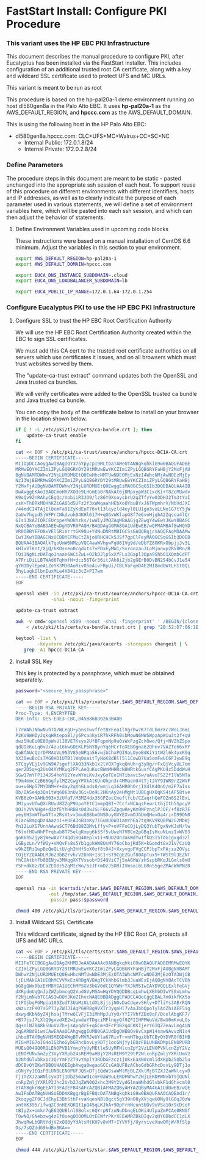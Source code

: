 # FastStart Install: Configure PKI Procedure
### This variant uses the HP EBC PKI Infrastructure

This document describes the manual procedure to configure PKI, after Eucalyptus has been installed
via the FastStart installer. This includes configuration of an additional trusted root CA
certificate, along with a key and wildcard SSL certificate used to protect UFS and MC URLs.

This variant is meant to be run as root

This procedure is based on the hp-pal20a-1 demo environment running on host dl580gen8a
in the Palo Alto EBC. It uses **hp-pal20a-1** as the AWS_DEFAULT_REGION, and **hpccc.com** as the
AWS_DEFAULT_DOMAIN.

This is using the following host in the HP Palo Alto EBC:
- dl580gen8a.hpccc.com: CLC+UFS+MC+Walrus+CC+SC+NC
  - Internal Public:  172.0.1.8/24
  - Internal Private: 172.0.2.8/24

### Define Parameters

The procedure steps in this document are meant to be static - pasted unchanged into the appropriate
ssh session of each host. To support reuse of this procedure on different environments with
different identifiers, hosts and IP addresses, as well as to clearly indicate the purpose of each
parameter used in various statements, we will define a set of environment variables here, which
will be pasted into each ssh session, and which can then adjust the behavior of statements.

1. Define Environment Variables used in upcoming code blocks

    These instructions were based on a manual installation of CentOS 6.6 minimum.
    Adjust the variables in this section to your environment.

    ```bash
    export AWS_DEFAULT_REGION=hp-pal20a-1
    export AWS_DEFAULT_DOMAIN=hpccc.com

    export EUCA_DNS_INSTANCE_SUBDOMAIN=.cloud
    export EUCA_DNS_LOADBALANCER_SUBDOMAIN=lb

    export EUCA_PUBLIC_IP_RANGE=172.0.1.64-172.0.1.254
    ```

### Configure Eucalyptus PKI to use the HP EBC PKI Infrastructure

1. Configure SSL to trust the HP EBC Root Certification Authority

    We will use the HP EBC Root Certification Authority created within the EBC to sign SSL
    certificates.

    We must add this CA cert to the trusted root certificate authorities on all servers which
    use certificates it issues, and on all browsers which must trust websites served by them.

    The "update-ca-trust extract" command updates both the OpenSSL and Java trusted ca bundles.

    We will verify certificates were added to the OpenSSL trusted ca bundle and Java trusted ca
    bundle.

    You can copy the body of the certificate below to install on your browser in the location 
    shown below.

    ```bash
    if [ ! -L /etc/pki/tls/certs/ca-bundle.crt ]; then
        update-ca-trust enable
    fi

    cat << EOF > /etc/pki/ca-trust/source/anchors/hpccc-DC1A-CA.crt
    -----BEGIN CERTIFICATE-----
    MIIDpDCCAoygAwIBAgIQY375YpycpI9MLtbaTAMeUTANBgkqhkiG9w0BAQUFADBE
    MRMwEQYKCZImiZPyLGQBGRYDY29tMRUwEwYKCZImiZPyLGQBGRYFaHBjY2MxFjAU
    BgNVBAMTDWhwY2NjLURDMUEtQ0EwHhcNMTUwNDE0MjExNzI4WhcNMjAwNDEzMjEy
    NzI3WjBEMRMwEQYKCZImiZPyLGQBGRYDY29tMRUwEwYKCZImiZPyLGQBGRYFaHBj
    Y2MxFjAUBgNVBAMTDWhwY2NjLURDMUEtQ0EwggEiMA0GCSqGSIb3DQEBAQUAA4IB
    DwAwggEKAoIBAQCmoHR7XOde9LHGmEa0rNAkAt6jDMpxypW3C1xcKi+T8ZcMUwdv
    K9oQv9ZnRAhyCEqQc/VobiiR3JO9/lz86Y9XsoysbrU2gZTfyYw03DH32Tm3tYaI
    xsK+ThBRkM0HhKZiGAO5d5UFz2f3xWWgaahHEbXoOYbuBYxJ6TWpmhrV/NbVdJXI
    /44mdCI4TAjIlQemFa91ZyKdEuT76vt13leyzld4eyl0LU1go3vaLLNo1G7tY5jW
    2aUw7hgpd5jWFPrCNkdvuk04KHl617H+qGGvWKlapG8f7e6voHjgbA2Zqsoa4lQr
    6Is13kAZIQRCEUrppeYWOkhzks/iwWIyJMQZAgMBAAGjgZEwgY4wEwYJKwYBBAGC
    NxQCBAYeBABDAEEwDgYDVR0PAQH/BAQDAgGGMA8GA1UdEwEB/wQFMAMBAf8wHQYD
    VR0OBBYEFO8xVEl5RiVrrtGK9Ou+YdNuDNRtMBIGCSsGAQQBgjcVAQQFAgMDAAMw
    IwYJKwYBBAGCNxUCBBYEFMuCtZAjoURHCHCk5JSf7gpClFeyMA0GCSqGSIb3DQEB
    BQUAA4IBAQAlkTqoUmW6NMzpVQC4aaWVhpwFgU61Vg9d/eDbYZ8OKRxObpjjJv3L
    kHIxVlKnt/XjQ/6KOsneo0cgdxts7vPDxEyMW1/Svronzau3LnMjnnwp2RV0Rn/B
    TQi1NgNLzDATqo1naan6WCiZwL+O2kDJlp5xXfFLx3Gapl3Opa9ShbO1XQmbCdPT
    A7FriDiLLBTWAd6TqhmfH+dcz56TGr36itJAh8i2jb2gGErB0DvBN2S4bCvJ1e54
    gYH1DylEpeALZeYK3M30AoRivO5eAivFRpUi/CBLVaFqmD4E2MI8mdbWtLH1t0Qi
    3hyLaqkOlbnIuxMLe4X041c3cZ+PI7wm
    -----END CERTIFICATE-----
    EOF

    openssl x509 -in /etc/pki/ca-trust/source/anchors/hpccc-DC1A-CA.crt \
                 -sha1 -noout -fingerprint
    
    update-ca-trust extract
    
    awk -v cmd='openssl x509 -noout -sha1 -fingerprint' ' /BEGIN/{close(cmd)};{print | cmd}' \
        < /etc/pki/tls/certs/ca-bundle.trust.crt | grep "2B:52:D7:06:1E:59:90:A5:BE:9A:CC:89:BA:C0:C0:90:2B:3E:48:46"
     
    keytool -list \
            -keystore /etc/pki/java/cacerts -storepass changeit | \
       grep -A1 hpccc-DC1A-CA
    ```

2. Install SSL Key

    This key is protected by a passphrase, which must be obtained separately.

    ```bash
    password="<secure_key_passphrase>"

    cat << EOF > /etc/pki/tls/private/star.$AWS_DEFAULT_REGION.$AWS_DEFAULT_DOMAIN.key.secure
    -----BEGIN RSA PRIVATE KEY-----
    Proc-Type: 4,ENCRYPTED
    DEK-Info: DES-EDE3-CBC,045B86B30263BA0B

    i7rWAhJNhwNuhTO7WLegU+ybnsTwvffetBYFea1lVgrhw7K7TdLhmrXc7WoLJ6mL
    P2KV9WHIyJqkqHRtepa8l/y6PcaakyiR7hkRFh0sbMowN6NW5WpzApWiu3t2f+qU
    dwz5HuEi0E80pWxUlI8VE7Ksys2UfBFqpmNp9u0sWxFzgZchOwo/Qfj+NVZhZSpo
    qdUDzKuLq0vU/4zu16kwGDEKLPbNYBynYq6HCrToXEBOgna62Qhnv7VAZTe66xRY
    QaBfAUcQzrDPMAUVL9N3V85eNPqa56vwjbChxPQI9aLOyoBdKiY1tW2l6k4yxK9q
    hX30euBcCs7MG0HD1UTBllWqOoaitTyNoK8dBll5l1CowD7Ua5omFwUC6FJywE9q
    5TCqyVEj1v9GW9A7sgeflXA033Nkb1x2lVOXTgkqQnUh+g3yHg/rFxQjVcyUL7om
    qer2D5q+g2Us04XYMKug2FPLAeQuKucBWmMHHRcN8WRtkGusfCAgPKU4z5DddWvH
    SGw17mYFP134JS4hoYU2YevWYoLKvJxyGoTEeINTibavi5w/uAvuTSZ2fIlW5NTa
    T9m4mmcCzB66GgfylMZ2CwgYPXkAtKUnOhpn3r4MMaenU4tTjtJVY91WR9rZ2WVF
    ou+v6Hp57MYDNM+Y+day2qXhGLads0/wmjLq16AHR0hOrjIX4lK40nO/m2P7aIss
    Ob/DASe4p3Qa1tWq6063nUv3Gi+Do9L2HKnAy2eHMgMt1UBCgHXOqKS4iAF58tve
    KVB6zO+9AHb303x3zUfqT/M3MZ4dx35GPZocCmeftfcb/CZaqrhQeFOZn6S2lExi
    JMJyuvUfwQXcRUud8ZZgP9UpoYEtC1mmpQBI+7CcfxNCAgsFewrLtbjIth5SpcyV
    QOJY2VVNHg4+d3zfEYhHRBBs0d3wJSLF66v5ZpqwReyKm9MPznqlPJOF/+fBzR7E
    yey6H3mWThwATtx2RsVtvx3muGB8boONSDuyGVYEXvmOJGUmQHwvOa4rirD99ON0
    K1ac68mpqDz4Aazni+eUFA3oB3oKy7iGuUU6W31amYhEa7tq9KV9kQBPW2G2MbWj
    Pn12LuXG7UnhAAwaSCT76BdB8ZOMvLffy+P+oVFFuCOjLyDQ3YubTgxNvKJxM/lw
    T6lmfHGwNhFT+qbab8T75elgKmpg6k5Sf5vUwzN7VBCm2pGBqIsHcuNLmzIvWV03
    goR6hSZjy8jWewAV774QdiBQ40eplvIi+NUD2Un3akWdYwIfkQSI5TdG1gxgd32l
    LGByzLn/VfWOy+VMQvFs8s5Yb1gpkHWBUsMY76oCkojRd5K+kGomdtGvJ1V/CzUQ
    w9kZERi1wpBpQeQLtU/gh2hHfSoX0zf8t04J+XxyvgpFVgCCPJbpTxPAjza2OVyi
    tOjEYZQAADLMJ629bBZrvh/V2UnN+I3C1+ST9CgEZGuf80ApTux9+TWSt9l3EZNT
    fhCOAtbhFb8BENjw3MHqgXKTVxsobfDS4QViC7j5oA6hW/zhSzpbRKqJLGmls8mU
    YSF+dk8z/DCaZEO8z5ZqMtcWn/5zJFrmDzJ5ORlIVmsoi6LGRnS5geZMAcWhPNZ0
    -----END RSA PRIVATE KEY-----
    EOF

    openssl rsa -in $certsdir/star.$AWS_DEFAULT_REGION.$AWS_DEFAULT_DOMAIN.key.secure \
                -out /tmp/star.$AWS_DEFAULT_REGION.$AWS_DEFAULT_DOMAIN.key \
                -passin pass:$password

    chmod 400 /etc/pki/tls/private/star.$AWS_DEFAULT_REGION.$AWS_DEFAULT_DOMAIN.key
    ```

3. Install Wildcard SSL Certificate

   This wildcard certificate, signed by the HP EBC Root CA, protects all UFS and MC URLs.

    ```bash
    cat << EOF > /etc/pki/tls/certs/star.$AWS_DEFAULT_REGION.$AWS_DEFAULT_DOMAIN.crt
    -----BEGIN CERTIFICATE-----
    MIIFeTCCBGGgAwIBAgIKHMDJeAADAAAAcDANBgkqhkiG9w0BAQUFADBEMRMwEQYK
    CZImiZPyLGQBGRYDY29tMRUwEwYKCZImiZPyLGQBGRYFaHBjY2MxFjAUBgNVBAMT
    DWhwY2NjLURDMUEtQ0EwHhcNMTUwNDE3MjEzOTA3WhcNMTcwNDE2MjEzOTA3WjCB
    ljELMAkGA1UEBhMCVVMxEzARBgNVBAgTCkNhbGlmb3JuaWExEjAQBgNVBAcTCVBh
    bG8gQWx0bzEYMBYGA1UEChMPSGV3bGV0dC1QYWNrYXJkMSIwIAYDVQQLExlFeGVj
    dXRpdmUgQnJpZWZpbmcgQ2VudGVyMSAwHgYDVQQDDBcqLmhwLXBhbDIwYS0xLmhw
    Y2NjLmNvbTCCASIwDQYJKoZIhvcNAQEBBQADggEPADCCAQoCggEBAL7m0ikfKX5o
    CtFOjbgPGMpja109ZudT3UaMzULtdXL8jjsjNOvDaCdqevSHly+D7liYs3ABrRQN
    xWzuczFK07sGP73yZWJJIAgPGHRBg9VXTr3yqnHl7vAaJbbQpoTylAdZhiAEF5ig
    dxwydKbN6yZ4jhsaj7Mrw6CVFjI3iMhMpJuYyO/YYI7VhfZDx0qF/DcelAbgKF7/
    +B77jsJ7LXlQ9gxvdXE2w1ywdaYTDgciMFlnqyQf0ZFIIHPMWuVd/BwU0mKvuLOs
    Qq+nlNZB48kSUuVVZh+jsApqdrE+qGCm+OFcP3B2q4CKKIjerY6IQZZeavLmg4UN
    2qGARBdBiwsCAwEAAaOCAhgwggIUMB0GA1UdDgQWBBQv6vCxpW14sawNAvvzN1s4
    ihboBTAfBgNVHSMEGDAWgBTvMVRJeUYla67RivTrvmHTbgzUbTCByQYDVR0fBIHB
    MIG+MIG7oIG4oIG1hoGybGRhcDovLy9DTj1ocGNjYy1EQzFBLUNBKDMpLENOPURD
    MUEsQ049Q0RQLENOPVB1YmxpYyUyMEtleSUyMFNlcnZpY2VzLENOPVNlcnZpY2Vz
    LENOPUNvbmZpZ3VyYXRpb24sREM9aHBjY2MsREM9Y29tP2NlcnRpZmljYXRlUmV2
    b2NhdGlvbkxpc3Q/YmFzZT9vYmplY3RDbGFzcz1jUkxEaXN0cmlidXRpb25Qb2lu
    dDCBvQYIKwYBBQUHAQEEgbAwga0wgaoGCCsGAQUFBzAChoGdbGRhcDovLy9DTj1o
    cGNjYy1EQzFBLUNBLENOPUFJQSxDTj1QdWJsaWMlMjBLZXklMjBTZXJ2aWNlcyxD
    Tj1TZXJ2aWNlcyxDTj1Db25maWd1cmF0aW9uLERDPWhwY2NjLERDPWNvbT9jQUNl
    cnRpZmljYXRlP2Jhc2U/b2JqZWN0Q2xhc3M9Y2VydGlmaWNhdGlvbkF1dGhvcml0
    eTAhBgkrBgEEAYI3FAIEFB4SAFcAZQBiAFMAZQByAHYAZQByMA4GA1UdDwEB/wQE
    AwIFoDATBgNVHSUEDDAKBggrBgEFBQcDATANBgkqhkiG9w0BAQUFAAOCAQEAd1r/
    2koqygZF0CJdEhyI3BhSthF+vaKqesNBlOgct5gY39nO8yXVjqwUONy9lG0qJ0zW
    untXK395/ifwq2C3nHEXQKQt1pQ45qLKJhA+9DpFrnNcunSbDv9uVSa1Or9cDsoF
    tBIy2x+omkr7gE6QQUBlnl0Bolxc6QYrpNfzuNuDbngELOKi4UlpaZmPCAe0RN0f
    T0wNO/GNebzwg4zEf0uegQO0OMLOtEEWfrPKrXEEAMRZBkDIqv2qUY6DbdCC1dLX
    JhwqRwLbQRtYdjV2xQQ8yYdAtsMtKH7v8vMT+IYVVfj/UyrviveXuwOMjW/RfSlp
    Os/7sQZddG9kdBx8KA==
    -----END CERTIFICATE-----
    EOF

    chmod 444 /etc/pki/tls/certs/star.$AWS_DEFAULT_REGION.$AWS_DEFAULT_DOMAIN.crt
    ```

